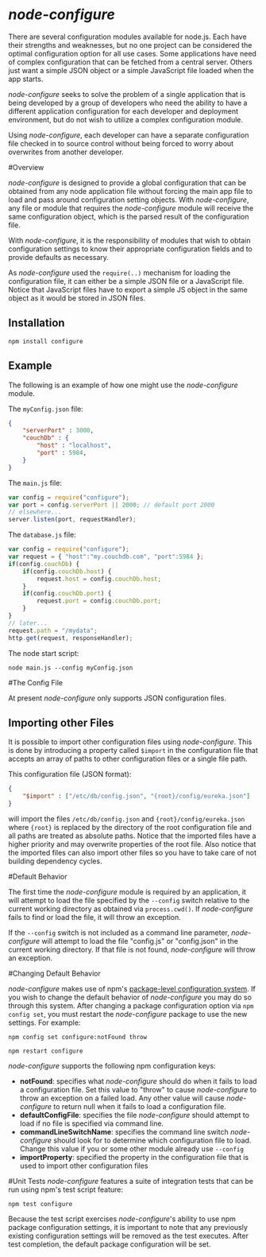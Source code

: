 # _node-configure_

There are several configuration modules available for node.js. Each have their strengths and weaknesses, but
no one project can be considered the optimal configuration option for all use cases. Some applications have
need of complex configuration that can be fetched from a central server. Others just want a simple JSON
object or a simple JavaScript file loaded when the app starts.

_node-configure_ seeks to solve the problem of a single application that is being developed by a group of
developers who need the ability to have a different application configuration for each developer and deployment environment,
but do not wish to utilize a complex configuration module.

Using _node-configure_, each developer can have a separate configuration file checked in to source control without
being forced to worry about overwrites from another developer.

#Overview

_node-configure_ is designed to provide a global configuration that can be obtained from any node application file without
forcing the main app file to load and pass around configuration setting objects. With _node-configure_, any file or
module that requires the _node-configure_ module will receive the same configuration object, which is the parsed
result of the configuration file.

With _node-configure_, it is the responsibility of modules that wish to obtain configuration settings to know
their appropriate configuration fields and to provide defaults as necessary.

As _node-configure_ used the `require(..)` mechanism for loading the configuration file, it can either be a simple
JSON file or a JavaScript file. Notice that JavaScript files have to export a simple JS object in the same object
as it would be stored in JSON files.

## Installation

    npm install configure

## Example
The following is an example of how one might use the _node-configure_ module.

The `myConfig.json` file:

```json
{
    "serverPort" : 3000,
    "couchDb" : {
        "host" : "localhost",
        "port" : 5984,
    }
}
```

The `main.js` file:

```javascript
var config = require("configure");
var port = config.serverPort || 2000; // default port 2000
// elsewhere...
server.listen(port, requestHandler);
```

The `database.js` file:

```javascript
var config = require("configure");
var request = { "host":"my.couchdb.com", "port":5984 };
if(config.couchDb) {
    if(config.couchDb.host) {
        request.host = config.couchDb.host;
    }
    if(config.couchDb.port) {
        request.port = config.couchDb.port;
    }
}
// later...
request.path = "/mydata";
http.get(request, responseHandler);
```

The node start script:

    node main.js --config myConfig.json

#The Config File

At present _node-configure_ only supports JSON configuration files.

## Importing other Files

It is possible to import other configuration files using _node-configure_. This is done by introducing a property
called `$import` in the configuration file that accepts an array of paths to other configuration files or a single file path.

This configuration file (JSON format):

```json
{
    "$import" : ["/etc/db/config.json", "{root}/config/eureka.json"]
}
```

will import the files `/etc/db/config.json` and `{root}/config/eureka.json` where `{root}` is replaced by the
directory of the root configuration file and all paths are treated as absolute paths. Notice that the imported
files have a higher priority and may overwrite properties of the root file. Also notice that the imported files
can also import other files so you have to take care of not building dependency cycles.


#Default Behavior

The first time the _node-configure_ module is required by an application, it will attempt to load the file specified
by the `--config` switch relative to the current working directory as obtained via `process.cwd()`. If
_node-configure_ fails to find or load the file, it will throw an exception.

If the `--config` switch is not included as a command line parameter, _node-configure_ will attempt to load the file
"config.js" or "config.json" in the current working directory. If that file is not found, _node-configure_ will
throw an exception.

#Changing Default Behavior

_node-configure_ makes use of npm's
[package-level configuration system](http://npmjs.org/doc/config.html#Per-Package-Config-Settings). If you wish to
change the default behavior of _node-configure_ you may do so through this system. After changing a package
configuration option via `npm config set`, you must restart the _node-configure_ package to use the new settings.
For example:

    npm config set configure:notFound throw

    npm restart configure


_node-configure_ supports the following npm configuration keys:

* **notFound**: specifies what _node-configure_ should do when it fails to load a configuration file. Set this value
to "throw" to cause _node-configure_ to throw an exception on a failed load. Any other value will cause _node-configure_
to return null when it fails to load a configuration file.
* **defaultConfigFile**: specifies the file _node-configure_ should attempt to load if no file is specified via
command line.
* **commandLineSwitchName**: specifies the command line switch _node-configure_ should look for to determine which
configuration file to load. Change this value if you or some other module already use `--config`
* **importProperty**: specified the property in the configuration file that is used to import other configuration files

#Unit Tests
_node-configure_ features a suite of integration tests that can be run using npm's test script feature:

    npm test configure

Because the test script exercises _node-configure_'s ability to use npm package configuration settings, 
it is important to note that any previously existing configuration settings will be removed as the test
executes. After test completion, the default package configuration will be set.
